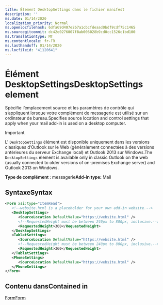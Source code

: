 ```yaml
---
title: Élément DesktopSettings dans le fichier manifest
description: ''
ms.date: 01/14/2020
localization_priority: Normal
ms.openlocfilehash: 6dfa69d407e267a1cbcfdeaad0bdf9cdf75c1465
ms.sourcegitcommit: dc42e0276007f8ab006028b9cd0cc1526c1bd100
ms.translationtype: MT
ms.contentlocale: fr-FR
ms.lasthandoff: 01/14/2020
ms.locfileid: "41120641"
---
```

# <a name="desktopsettings-element"></a><span data-ttu-id="43c8c-102">Élément DesktopSettings</span><span class="sxs-lookup"><span data-stu-id="43c8c-102">DesktopSettings element</span></span>

<span data-ttu-id="43c8c-103">Spécifie l’emplacement source et les paramètres de contrôle qui s’appliquent lorsque votre complément de messagerie est utilisé sur un ordinateur de bureau.</span><span class="sxs-lookup"><span data-stu-id="43c8c-103">Specifies source location and control settings that apply when your mail add-in is used on a desktop computer.</span></span>

> [!IMPORTANT]
> <span data-ttu-id="43c8c-104">L' `DesktopSettings` élément est disponible uniquement dans les versions classiques d’Outlook sur le Web (généralement connectées à des versions antérieures du serveur Exchange local) et Outlook 2013 sur Windows.</span><span class="sxs-lookup"><span data-stu-id="43c8c-104">The `DesktopSettings` element is available only in classic Outlook on the web (usually connected to older versions of on-premises Exchange server) and Outlook 2013 on Windows.</span></span>

<span data-ttu-id="43c8c-105">**Type de complément :** messagerie</span><span class="sxs-lookup"><span data-stu-id="43c8c-105">**Add-in type:** Mail</span></span>

## <a name="syntax"></a><span data-ttu-id="43c8c-106">Syntaxe</span><span class="sxs-lookup"><span data-stu-id="43c8c-106">Syntax</span></span>

```XML
<Form xsi:type="ItemRead">
   <!--website.html is a placeholder for your own add-in website.-->
   <DesktopSettings>
      <SourceLocation DefaultValue="https://website.html" />
      <!--RequestedHeight must be between 240px to 800px, inclusive.-->
      <RequestedHeight>360</RequestedHeight>
   </DesktopSettings>
   <TabletSettings>
      <SourceLocation DefaultValue="https://website.html" />
      <!--RequestedHeight must be between 240px to 800px, inclusive.-->
      <RequestedHeight>360</RequestedHeight>
   </TabletSettings>
   <PhoneSettings>
      <SourceLocation DefaultValue="https://website.html" />
   </PhoneSettings>
</Form>
```

## <a name="contained-in"></a><span data-ttu-id="43c8c-107">Contenu dans</span><span class="sxs-lookup"><span data-stu-id="43c8c-107">Contained in</span></span>

[<span data-ttu-id="43c8c-108">Form</span><span class="sxs-lookup"><span data-stu-id="43c8c-108">Form</span></span>](form.md)
